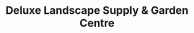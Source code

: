 ---
title: "Deluxe Landscape Supply & Garden Centre"
url: /sechelt/deluxe-landscape-supply-and-garden-centre/
shop: garden centre
---